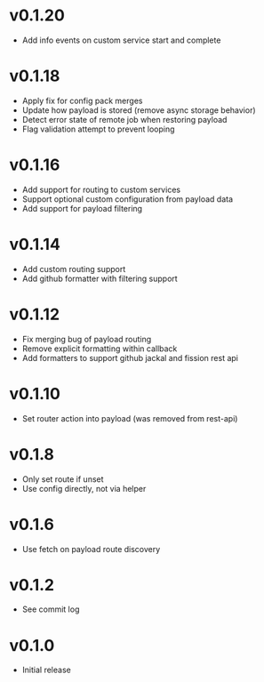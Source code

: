 # v0.1.20
* Add info events on custom service start and complete

# v0.1.18
* Apply fix for config pack merges
* Update how payload is stored (remove async storage behavior)
* Detect error state of remote job when restoring payload
* Flag validation attempt to prevent looping

# v0.1.16
* Add support for routing to custom services
* Support optional custom configuration from payload data
* Add support for payload filtering

# v0.1.14
* Add custom routing support
* Add github formatter with filtering support

# v0.1.12
* Fix merging bug of payload routing
* Remove explicit formatting within callback
* Add formatters to support github jackal and fission rest api

# v0.1.10
* Set router action into payload (was removed from rest-api)

# v0.1.8
* Only set route if unset
* Use config directly, not via helper

# v0.1.6
* Use fetch on payload route discovery

# v0.1.2
* See commit log

# v0.1.0
* Initial release
